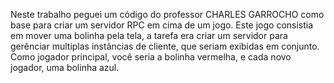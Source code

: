 Neste trabalho peguei um código do professor CHARLES GARROCHO como base para criar um servidor RPC em cima de um jogo. Este jogo consistia em mover uma bolinha pela tela, a tarefa era criar um servidor para gerênciar multiplas instâncias de cliente, que seriam exibidas em conjunto.
Como jogador principal, você seria a bolinha vermelha, e cada novo jogador, uma bolinha azul.
